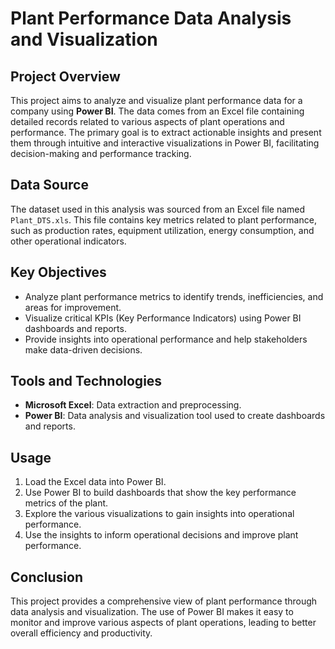 # Plant Performance Data Analysis and Visualization

## Project Overview
This project aims to analyze and visualize plant performance data for a company using **Power BI**. The data comes from an Excel file containing detailed records related to various aspects of plant operations and performance. The primary goal is to extract actionable insights and present them through intuitive and interactive visualizations in Power BI, facilitating decision-making and performance tracking.

## Data Source
The dataset used in this analysis was sourced from an Excel file named `Plant_DTS.xls`. This file contains key metrics related to plant performance, such as production rates, equipment utilization, energy consumption, and other operational indicators.

## Key Objectives
- Analyze plant performance metrics to identify trends, inefficiencies, and areas for improvement.
- Visualize critical KPIs (Key Performance Indicators) using Power BI dashboards and reports.
- Provide insights into operational performance and help stakeholders make data-driven decisions.

## Tools and Technologies
- **Microsoft Excel**: Data extraction and preprocessing.
- **Power BI**: Data analysis and visualization tool used to create dashboards and reports.

## Usage
1. Load the Excel data into Power BI.
2. Use Power BI to build dashboards that show the key performance metrics of the plant.
3. Explore the various visualizations to gain insights into operational performance.
4. Use the insights to inform operational decisions and improve plant performance.

## Conclusion
This project provides a comprehensive view of plant performance through data analysis and visualization. The use of Power BI makes it easy to monitor and improve various aspects of plant operations, leading to better overall efficiency and productivity.
